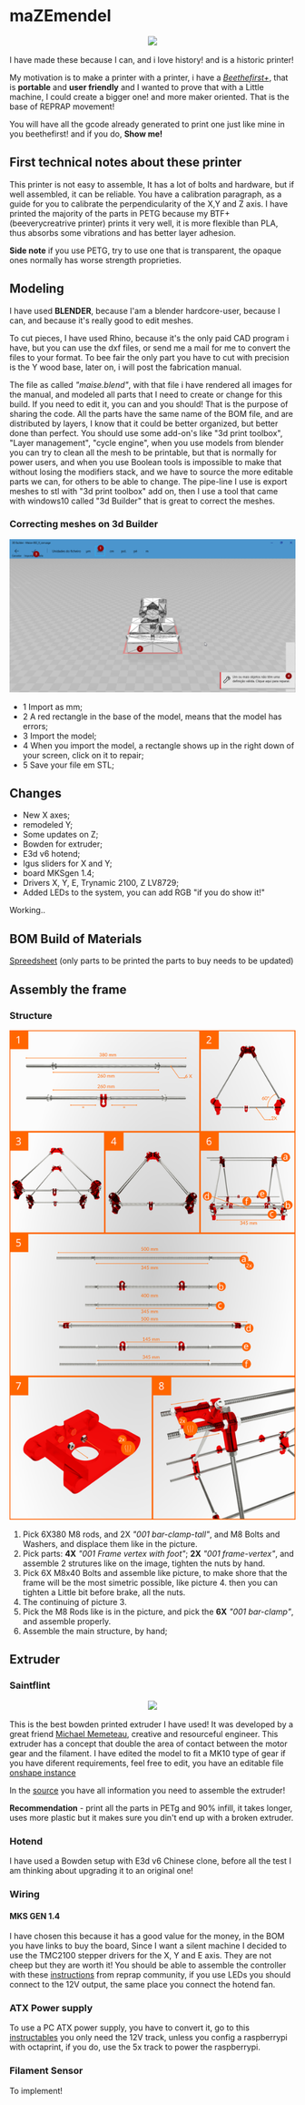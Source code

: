 # maZEmendel

<p align="center">
  <img src="Maise_mendal/imagens/Foto_1_Maise_mendel.JPG" width: 20%;>
</p>

I have made these because I can, and i love history! and is a historic printer!

My motivation is to make a printer with a printer, i have a [*Beethefirst+*](https://beeverycreative.com/beethefirstplus/), that is **portable** and **user friendly** and I wanted to prove that with a Little machine, I could create a bigger one! and more maker oriented.
That is the base of REPRAP movement!

You will have all the gcode already generated to print one just like mine in you beethefirst! and if you do, **Show me!**

## First technical notes about these printer

This printer is not easy to assemble, It has a lot of bolts and hardware, but if well assembled, it can be reliable.
You have a calibration paragraph, as a guide for you to calibrate the perpendicularity of the X,Y and Z axis.
I have printed the majority of the parts in PETG because my BTF+ (beeverycreatrive printer) prints it very well, it is more flexible than PLA, thus absorbs some vibrations and has better layer adhesion.

**Side note** if you use PETG, try to use one that is transparent, the opaque ones normally has worse strength proprieties.


## Modeling
I have used **BLENDER**, because I'am a blender hardcore-user, because I can, and because it's really good to edit meshes.

To cut pieces, I have used Rhino, because it's the only paid CAD program i have, but you can use the dxf files, or send me a mail for me to convert the files to your format. To bee fair the only part you have to cut with precision is the Y wood base, later on, i will post the fabrication manual.

The file as called *"maise.blend"*, with that file i have rendered all images for the manual, and modeled all parts that I need to create or change for this build. If you need to edit it, you can and you should! That is the purpose of sharing the code. All the parts have the same name of the BOM file, and are distributed by layers, I know that it could be better organized, but better done than perfect.
You should use some add-on's like "3d print toolbox", "Layer management", "cycle engine", when you use models from blender you can try to clean all the mesh to be printable, but that is normally for power users, and when you use Boolean tools is impossible to make that without losing the modifiers stack, and we have to source the more editable parts we can, for others to be able to change. The pipe-line I use is export meshes to stl with "3d print toolbox" add on, then I use a tool that came with windows10 called "3d Builder" that is great to correct the meshes.

### Correcting meshes on 3d Builder

![image 3d builder - heal meshes](Maise_mendal/imagens/repair_meshes_3d_builder.png)

- 1 Import as mm;
- 2 A red rectangle in the base of the model, means that the model has errors;
- 3 Import the model;
- 4 When you import the model, a rectangle shows up in the right down of your screen, click on it to repair;
- 5 Save your file em STL;

## Changes

- New X axes;
- remodeled Y;
- Some updates on Z;
- Bowden for extruder;
- E3d v6 hotend;
- Igus sliders for X and Y;
- board MKSgen 1.4;
- Drivers X, Y, E, Trynamic 2100, Z LV8729;
- Added LEDs to the system, you can add RGB "if you do show it!"

Working..


## BOM Build of Materials

[Spreedsheet](https://docs.google.com/spreadsheets/d/16tOSJMvPqgqwrDMo-RX5avmmjWwADpJSkYPEsrkDC4U/edit?usp=sharing)
(only parts to be printed the parts to buy needs to be updated)

## Assembly the frame
### Structure
![montage](Maise_mendal/imagens/struture_montage.svg)

1. Pick 6X380 M8 rods, and 2X *"001 bar-clamp-tall"*, and M8 Bolts and Washers, and displace them like in the picture.
2. Pick parts: **4X** *"001 Frame vertex with foot"*; **2X** *"001 frame-vertex"*, and assemble 2 strutures like on the image, tighten the nuts by hand. 
3. Pick 6X M8x40 Bolts and assemble like picture, to make shore that the frame will be the most simetric possible, like picture 4. then you can tighten a Little bit before brake, all the nuts.
4. The continuing of picture 3.
5. Pick the M8 Rods like is in the picture, and pick the **6X** *"001 bar-clamp"*, and assemble properly.
6. Assemble the main structure, by hand;

## Extruder

### Saintflint


<p align="center">
  <img src="https://cdn.thingiverse.com/renders/45/15/26/87/0c/IMG_20150810_120851_preview_featured.jpg">
</p>

This is the best bowden printed extruder I have used! It was developed by a great friend [Michael Memeteau](https://incompreendido/in/mmemetea/), creative and resourceful engineer.
This extruder has a concept that double the area of contact between the motor gear and the filament.
I have edited the model to fit a MK10 type of gear if you have diferent requirements, feel free to edit, you have an editable file [onshape instance](https://cad.onshape.com/documents/5c209690b10748338481382a/w/6d6638f54420d7c76fe7949d/e/2d47f4694787414fab59244e)

In the [source](https://www.thingiverse.com/thing:979113) you have all information you need to assemble the extruder!

**Recommendation** - print all the parts in PETg and 90% infill, it takes longer, uses more plastic but it makes sure you din't end up with a broken extruder.

### Hotend
I have used a Bowden setup with E3d v6 Chinese clone, before all the test I am thinking about upgrading it to an original one!

### Wiring

#### MKS GEN 1.4
I have chosen this because it has a good value for the money, in the BOM you have links to buy the board, Since I want a silent machine I decided to use the TMC2100 stepper drivers for the X, Y and E axis. They are not cheep but they are worth it!
You should be able to assemble the controller with these [instructions](http://reprap.org/wiki/MKS_GEN) from reprap community, if you use LEDs you should connect to the 12V output, the same place you connect the hotend fan.

### ATX Power supply 
To use a PC ATX power supply, you have to convert it, go to this [instructables](http://www.instructables.com/id/A-Makers-Guide-to-ATX-Power-Supplies/) you only need the 12V track, unless you config a raspberrypi with octaprint, if you do, use the 5x track to power the raspberrypi.

### Filament Sensor

To implement!

